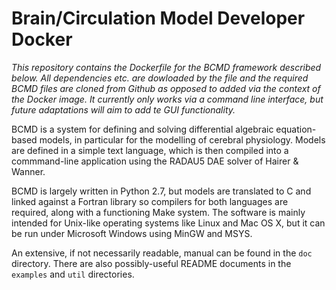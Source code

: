 # Brain/Circulation Model Developer Docker

*This repository contains the Dockerfile for the BCMD framework described below. All dependencies etc. are dowloaded by the file and the required BCMD files are cloned from Github as opposed to added via the context of the Docker image. It currently only works via a command line interface, but future adaptations will aim to add te GUI functionality.*

BCMD is a system for defining and solving differential algebraic equation-based models, in particular for the modelling of cerebral physiology. Models are defined in a simple text language, which is then compiled into a commmand-line application using the RADAU5 DAE solver of Hairer & Wanner.

BCMD is largely written in Python 2.7, but models are translated to C and linked against a Fortran library so compilers for both languages are required, along with a functioning Make system. The software is mainly intended for Unix-like operating systems like Linux and Mac OS X, but it can be run under Microsoft Windows using MinGW and MSYS.

An extensive, if not necessarily readable, manual can be found in the `doc` directory. There are also possibly-useful README documents in the `examples` and `util` directories.
